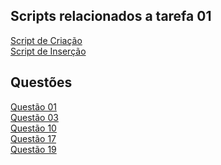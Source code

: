 ## Scripts relacionados a tarefa 01

[Script de Criação](./tarefa01-create.sql)
<br>
[Script de Inserção](./tarefa01-inserts.sql)

## Questões
[Questão 01](tarefa01-q01.sql)<br>
[Questão 03](tarefa01-q03.sql)<br>
[Questão 10](tarefa01-q10.sql)<br>
[Questão 17](tarefa01-q17.sql)<br>
[Questão 19](tarefa01-q19.sql)<br>

